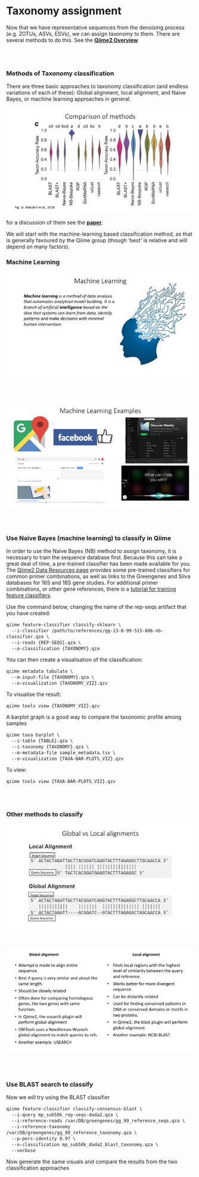 # Taxonomy assignment

Now that we have representative sequences from the denoising process (e.g. ZOTUs, ASVs, ESVs), we can assign taxonomy to them. There are several methods to do this. See the [**Qiime2 Overview**](https://docs.qiime2.org/2019.10/tutorials/overview/#taxonomy-classification-and-taxonomic-analyses) 

<br><br>

### Methods of Taxonomy classification

There are three basic approaches to taxonomy classification (and endless variations of each of these): Global alignment, local alignment, and Naive Bayes, or machine learning approaches in general. 

![alt text](images/methodComparison.png)

for a discussion of them see the [**paper**](https://microbiomejournal.biomedcentral.com/articles/10.1186/s40168-018-0470-z). 

We will start with the machine-learning based classification method, as that is generally favoured by the Qiime group (though 'best' is relative and will depend on many factors).

### Machine Learning

![alt text](images/machineLearningDescr.png)

<br><br>

![alt text](images/machineLearningExamples.png)

<br><br>

### Use Naive Bayes (machine learning) to classify in Qiime

In order to use the Naive Bayes (NB) method to assign taxonomy, it is necessary to train the sequence database first. Because this can take a great deal of time, a pre-trained classifier has been made available for you. The [Qiime2 Data Resources page](https://docs.qiime2.org/2019.10/data-resources/) provides some pre-trained classifiers for common primer combinations, as well as links to the Greengenes and Silva databases for 16S and 18S gene studies. For additional primer combinations, or other gene references, there is a [tutorial for training feature classifiers](https://docs.qiime2.org/2019.10/tutorials/feature-classifier/).

Use the command below, changing the name of the rep-seqs artifact that you have created:

```
qiime feature-classifier classify-sklearn \
  --i-classifier /path/to/references/gg-13-8-99-515-806-nb-classifier.qza \
  --i-reads {REP-SEQS}.qza \
  --o-classification {TAXONOMY}.qza
```

You can then create a visualisation of the classification:

```
qiime metadata tabulate \
  --m-input-file {TAXONOMY}.qza \
  --o-visualization {TAXONOMY_VIZ}.qzv
```

To visualise the result:

```
qiime tools view {TAXONOMY_VIZ}.qzv
```

A barplot graph is a good way to compare the taxonomic profile among samples

```
qiime taxa barplot \
  --i-table {TABLE}.qza \
  --i-taxonomy {TAXONOMY}.qza \
  --m-metadata-file sample_metadata.tsv \
  --o-visualization {TAXA-BAR-PLOTS_VIZ}.qzv
```

To view:

```
qiime tools view {TAXA-BAR-PLOTS_VIZ}.qzv
```

<br><br>

### Other methods to classify

![alt text](images/globalVlocal_image.png)

<br>

![alt text](images/globalVlocal_bullets.png)

<br><br>

### Use BLAST search to classify

Now we will try using the BLAST classifier

```
qiime feature-classifier classify-consensus-blast \
  --i-query mp_sub50k_rep-seqs-dada2.qza \
  --i-reference-reads /var/DB/greengenes/gg_99_reference_seqs.qza \
  --i-reference-taxonomy /var/DB/greengenes/gg_99_reference_taxonomy.qza \
  --p-perc-identity 0.97 \
  --o-classification mp_sub50k_dada2_blast_taxonomy.qza \
  --verbose
```

Now generate the same visuals and compare the results from the two classification approaches



















